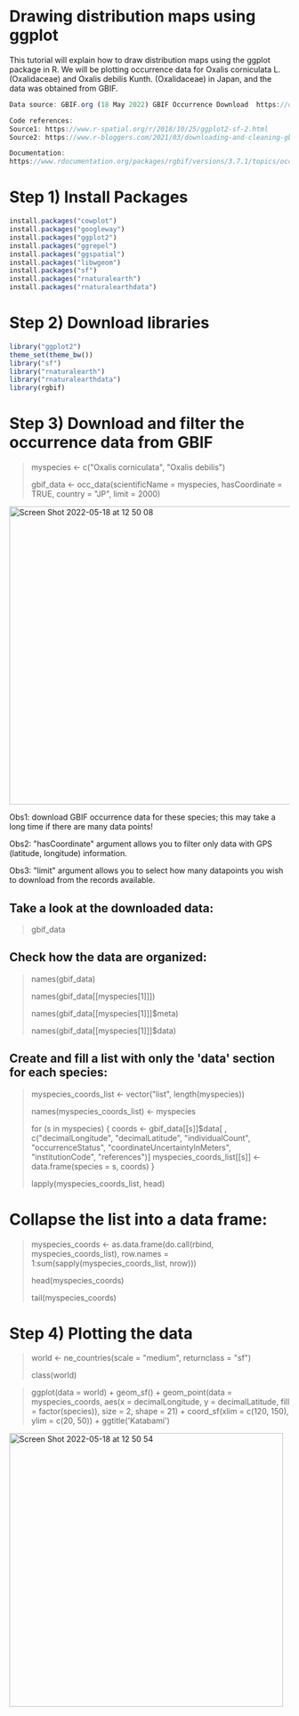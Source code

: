 # Drawing distribution maps using ggplot 

This tutorial will explain how to draw distribution maps using the ggplot package in R. 
We will be plotting occurrence data for Oxalis corniculata L. (Oxalidaceae) and Oxalis debilis Kunth. (Oxalidaceae) in Japan, and the data was obtained from GBIF.

```js
Data source: GBIF.org (18 May 2022) GBIF Occurrence Download  https://doi.org/10.15468/dl.upkjss

Code references: 
Source1: https://www.r-spatial.org/r/2018/10/25/ggplot2-sf-2.html
Source2: https://www.r-bloggers.com/2021/03/downloading-and-cleaning-gbif-data-with-r/

Documentation:
https://www.rdocumentation.org/packages/rgbif/versions/3.7.1/topics/occ_data
```

# Step 1) Install Packages

```js
install.packages("cowplot")
install.packages("googleway")
install.packages("ggplot2")
install.packages("ggrepel")
install.packages("ggspatial")
install.packages("libwgeom")
install.packages("sf")
install.packages("rnaturalearth")
install.packages("rnaturalearthdata")
```

# Step 2) Download libraries

```js
library("ggplot2")
theme_set(theme_bw())
library("sf")
library("rnaturalearth")
library("rnaturalearthdata")
library(rgbif)
```

# Step 3) Download and filter the occurrence data from GBIF

> myspecies <- c("Oxalis corniculata", "Oxalis debilis")
>
> gbif_data <- occ_data(scientificName = myspecies, hasCoordinate = TRUE, country = "JP", limit = 2000)  

<img width="536" alt="Screen Shot 2022-05-18 at 12 50 08" src="https://user-images.githubusercontent.com/62867510/168953490-95898b4a-a164-4d5f-8859-cc0003d9d0ed.png">

Obs1: download GBIF occurrence data for these species; this may take a long time if there are many data points!

Obs2: "hasCoordinate" argument allows you to filter only data with GPS (latitude, longitude) information.

Obs3: "limit" argument allows you to select how many datapoints you wish to download from the records available.


## Take a look at the downloaded data:
> gbif_data

## Check how the data are organized:
> names(gbif_data)
>
> names(gbif_data[[myspecies[1]]])
> 
> names(gbif_data[[myspecies[1]]]$meta)
> 
> names(gbif_data[[myspecies[1]]]$data)

## Create and fill a list with only the 'data' section for each species:
> myspecies_coords_list <- vector("list", length(myspecies))
> 
> names(myspecies_coords_list) <- myspecies
> 
> for (s in myspecies) {
  coords <- gbif_data[[s]]$data[ , c("decimalLongitude", "decimalLatitude", "individualCount", "occurrenceStatus", "coordinateUncertaintyInMeters", "institutionCode", "references")]
  myspecies_coords_list[[s]] <- data.frame(species = s, coords)
}
>
> lapply(myspecies_coords_list, head)

# Collapse the list into a data frame:
> myspecies_coords <- as.data.frame(do.call(rbind, myspecies_coords_list), row.names = 1:sum(sapply(myspecies_coords_list, nrow)))
> 
> head(myspecies_coords)
> 
> tail(myspecies_coords)

# Step 4) Plotting the data
> world <- ne_countries(scale = "medium", returnclass = "sf")
> 
> class(world)

> ggplot(data = world) +
  geom_sf() +
  geom_point(data = myspecies_coords, aes(x = decimalLongitude, y = decimalLatitude, fill = factor(species)), size = 2, 
             shape = 21) +
  coord_sf(xlim = c(120, 150), ylim = c(20, 50)) + ggtitle('Katabami') 
 
<img width="492" alt="Screen Shot 2022-05-18 at 12 50 54" src="https://user-images.githubusercontent.com/62867510/168953524-3ed230ab-3b56-457f-be85-8aef0c783b27.png">

